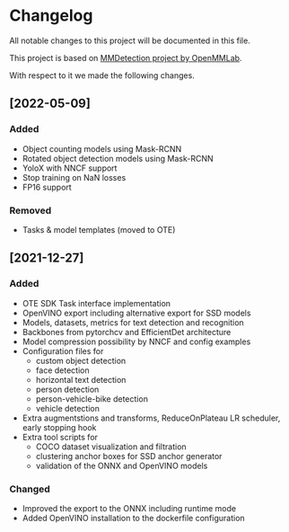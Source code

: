 # Changelog

All notable changes to this project will be documented in this file.

This project is based on [MMDetection project by OpenMMLab](https://github.com/open-mmlab/mmdetection).

With respect to it we made the following changes.

## \[2022-05-09\]
### Added
* Object counting models using Mask-RCNN
* Rotated object detection models using Mask-RCNN
* YoloX with NNCF support
* Stop training on NaN losses
* FP16 support

### Removed
* Tasks & model templates (moved to OTE)


## \[2021-12-27\]
### Added
* OTE SDK Task interface implementation
* OpenVINO export including alternative export for SSD models
* Models, datasets, metrics for text detection and recognition
* Backbones from pytorchcv and EfficientDet architecture
* Model compression possibility by NNCF and config examples
* Configuration files for
  * custom object detection
  * face detection
  * horizontal text detection
  * person detection
  * person-vehicle-bike detection
  * vehicle detection
* Extra augmentstions and transforms, ReduceOnPlateau LR scheduler, early stopping hook
* Extra tool scripts for
  * COCO dataset visualization and filtration
  * clustering anchor boxes for SSD anchor generator
  * validation of the ONNX and OpenVINO models

### Changed
* Improved the export to the ONNX including runtime mode
* Added OpenVINO installation to the dockerfile configuration
